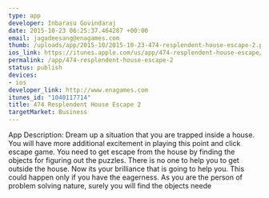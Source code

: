 ```yaml
--- 
type: app
developer: Inbarasu Govindaraj
date: 2015-10-23 06:25:37.464287 +00:00
email: jagadeesang@enagames.com
thumb: /uploads/app/2015-10/2015-10-23-474-resplendent-house-escape-2.png
ios_link: https://itunes.apple.com/us/app/474-resplendent-house-escape/id1040117714?mt=8
permalink: /app/474-resplendent-house-escape-2
status: publish
devices: 
- ios
developer_link: http://www.enagames.com
itunes_id: "1040117714"
title: 474 Resplendent House Escape 2
targetMarket: Business
---
```


App Description:
    Dream up a situation that you are trapped inside a house. You will have more additional excitement in playing this point and click escape game. You need to get escape from  the house by finding the objects for figuring out the puzzles. There is no one to help you to get outside the house. Now its your brilliance that is going to help you. This could happen only if you have the eagerness. As you are the person of problem solving nature, surely you will find the objects neede
